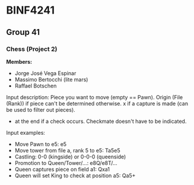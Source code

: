 
# BINF4241
## Group 41
### Chess (Project 2)
**Members:**
*  Jorge José Vega Espinar
*  Massimo Bertocchi (lite mars)
*  Raffael Botschen

Input description:
Piece you want to move (empty == Pawn).
Origin (File (Rank)) if piece can't be determined otherwise.
x if a capture is made (can be used to filter out pieces).
+ at the end if a check occurs.
Checkmate doesn't have to be indicated.


Input examples:
- Move Pawn to e5: e5
- Move tower from file a, rank 5 to e5: Ta5e5
- Castling: 0-0 (kingside) or 0-0-0 (queenside)
- Promotion to Queen/Tower/...: e8Q/e8T/...
- Queen captures piece on field a1: Qxa1
- Queen will set King to check at position a5: Qa5+


